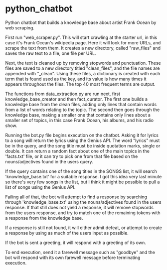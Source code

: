# python_chatbot
Python chatbot that builds a knowledge base about artist Frank Ocean by web scraping.

First run "web_scraper.py". This will start crawling at the starter url, in this case it's Frank Ocean's wikipedia page. Here it 
will look for more URLs, and scrape the text from them. It creates a new directory, called "raw_files" and saves the raw text to a 
file, one file per URL. 

Next, the text is cleaned up by removing stopwords and punctuation. These files are saved to a new directory titled "clean_files", 
and the file names are appended with "_clean". Using these files, a dictionary is created with each term that is found used as the 
key, and its value is how many times it appears throughout the files. The top 40 most frequent terms are output.

The functions from data_extraction.py are run next, first knowledge_base_creator and then fact_curator. The first one builds a 
knowledge base from the clean files, adding only lines that contain words from a list of words relating to the topic. The second 
then goes through the knowledge base, making a smaller one that contains only lines about a smaller set of topics, in this case 
Frank Ocean, his albums, and his radio show. 

Running the bot.py file begins execution on the chatbot. Asking it for lyrics to a song will return the lyrics using the Genius 
API. The word "lyrics" must be in the query, and the song title must be inside quotation marks, single or double. It can return a 
random fact about one of the main topics in the 'facts.txt' file, or it can try to pick one from that file based on the 
nouns/adjectives found in the users query. 

If the query contains one of the song titles in the SONGS list, it will search 'knowledge_base.txt' for a suitable response. I got 
this idea very last minute so there's very few songs in the list, but I think it might be possible to pull a list of songs using 
the Genius API. 

Failing all of that, the bot will attempt to find a response by searching through 'knowledge_base.txt' using the nouns/adjectives 
found in the users response. If that still does not yield a response, it will remove stopwords from the users response, and try to 
match one of the remaining tokens with a response from the knowledge base. 

If a response is still not found, it will either admit defeat, or attempt to create a response by using as much of the users input 
as possible. 

If the bot is sent a greeting, it will respond with a greeting of its own.

To end execution, send it a farewell message such as "goodbye" and the bot will respond with its own farewell message before 
terminating execution. 

